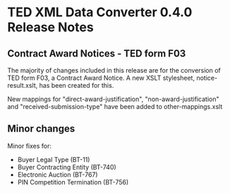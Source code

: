 
# TED XML Data Converter 0.4.0 Release Notes

## Contract Award Notices - TED form F03

The majority of changes included in this release are for the conversion of TED form F03, a Contract Award Notice. A new XSLT stylesheet, notice-result.xslt, has been created for this.

New mappings for "direct-award-justification", "non-award-justification" and "received-submission-type" have been added to other-mappings.xslt 


## Minor changes

Minor fixes for:
* Buyer Legal Type (BT-11)
* Buyer Contracting Entity (BT-740)
* Electronic Auction (BT-767)
* PIN Competition Termination (BT-756)
